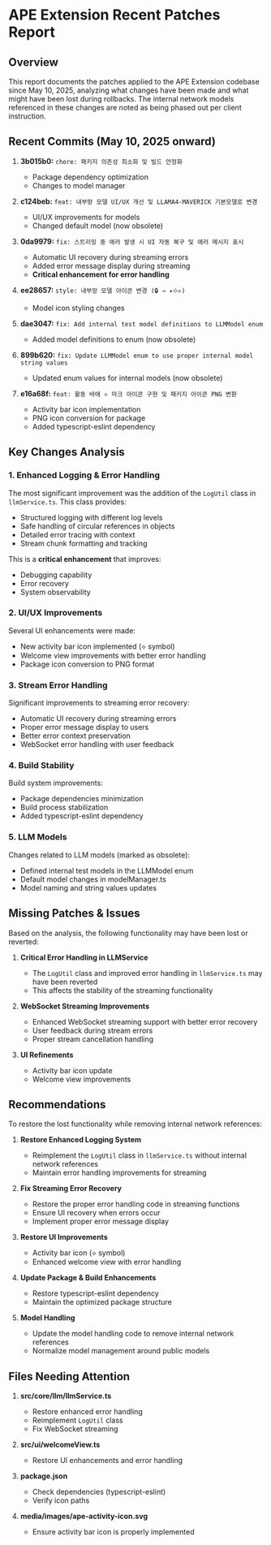 # APE Extension Recent Patches Report

## Overview
This report documents the patches applied to the APE Extension codebase since May 10, 2025, analyzing what changes have been made and what might have been lost during rollbacks. The internal network models referenced in these changes are noted as being phased out per client instruction.

## Recent Commits (May 10, 2025 onward)

1. **3b015b0:** `chore: 패키지 의존성 최소화 및 빌드 안정화`
   - Package dependency optimization
   - Changes to model manager

2. **c124beb:** `feat: 내부망 모델 UI/UX 개선 및 LLAMA4-MAVERICK 기본모델로 변경`
   - UI/UX improvements for models
   - Changed default model (now obsolete)
   
3. **0da9979:** `fix: 스트리밍 중 에러 발생 시 UI 자동 복구 및 에러 메시지 표시`
   - Automatic UI recovery during streaming errors
   - Added error message display during streaming
   - **Critical enhancement for error handling**

4. **ee28657:** `style: 내부망 모델 아이콘 변경 (🔒 → ✦⟐⟡)`
   - Model icon styling changes
   
5. **dae3047:** `fix: Add internal test model definitions to LLMModel enum`
   - Added model definitions to enum (now obsolete)
   
6. **899b620:** `fix: Update LLMModel enum to use proper internal model string values`
   - Updated enum values for internal models (now obsolete)
   
7. **e16a68f:** `feat: 활동 바에 ⟡ 마크 아이콘 구현 및 패키지 아이콘 PNG 변환`
   - Activity bar icon implementation
   - PNG icon conversion for package
   - Added typescript-eslint dependency

## Key Changes Analysis

### 1. Enhanced Logging & Error Handling

The most significant improvement was the addition of the `LogUtil` class in `llmService.ts`. This class provides:
- Structured logging with different log levels
- Safe handling of circular references in objects
- Detailed error tracing with context
- Stream chunk formatting and tracking

This is a **critical enhancement** that improves:
- Debugging capability
- Error recovery
- System observability

### 2. UI/UX Improvements

Several UI enhancements were made:
- New activity bar icon implemented (⟡ symbol)
- Welcome view improvements with better error handling
- Package icon conversion to PNG format

### 3. Stream Error Handling

Significant improvements to streaming error recovery:
- Automatic UI recovery during streaming errors
- Proper error message display to users
- Better error context preservation
- WebSocket error handling with user feedback

### 4. Build Stability

Build system improvements:
- Package dependencies minimization
- Build process stabilization 
- Added typescript-eslint dependency

### 5. LLM Models

Changes related to LLM models (marked as obsolete):
- Defined internal test models in the LLMModel enum
- Default model changes in modelManager.ts
- Model naming and string values updates

## Missing Patches & Issues

Based on the analysis, the following functionality may have been lost or reverted:

1. **Critical Error Handling in LLMService**
   - The `LogUtil` class and improved error handling in `llmService.ts` may have been reverted
   - This affects the stability of the streaming functionality

2. **WebSocket Streaming Improvements**
   - Enhanced WebSocket streaming support with better error recovery
   - User feedback during stream errors
   - Proper stream cancellation handling

3. **UI Refinements**
   - Activity bar icon update
   - Welcome view improvements

## Recommendations

To restore the lost functionality while removing internal network references:

1. **Restore Enhanced Logging System**
   - Reimplement the `LogUtil` class in `llmService.ts` without internal network references
   - Maintain error handling improvements for streaming

2. **Fix Streaming Error Recovery**
   - Restore the proper error handling code in streaming functions
   - Ensure UI recovery when errors occur
   - Implement proper error message display

3. **Restore UI Improvements**
   - Activity bar icon (⟡ symbol)
   - Enhanced welcome view with error handling

4. **Update Package & Build Enhancements**
   - Restore typescript-eslint dependency
   - Maintain the optimized package structure

5. **Model Handling**
   - Update the model handling code to remove internal network references
   - Normalize model management around public models

## Files Needing Attention

1. **src/core/llm/llmService.ts**
   - Restore enhanced error handling
   - Reimplement `LogUtil` class
   - Fix WebSocket streaming

2. **src/ui/welcomeView.ts**
   - Restore UI enhancements and error handling

3. **package.json**
   - Check dependencies (typescript-eslint)
   - Verify icon paths

4. **media/images/ape-activity-icon.svg**
   - Ensure activity bar icon is properly implemented